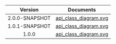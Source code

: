 | Version | Documents |
|:---:|---|
| 2.0.0-SNAPSHOT |[api_class_diagram.svg](2.0.0-SNAPSHOT/api_class_diagram.svg)<br/>|
| 1.0.1-SNAPSHOT |[api_class_diagram.svg](1.0.1-SNAPSHOT/api_class_diagram.svg)<br/>|
| 1.0.0 |[api_class_diagram.svg](1.0.0/api_class_diagram.svg)<br/>|
